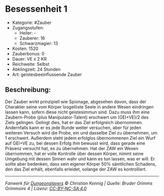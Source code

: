# Besessenheit 1

- Kategorie: #Zauber
- Zugangsstufen:
  - Heiler: -
  - Zauberer: 16
  - Schwarzmagier: 13
- Kosten: 1520
- Zauberbonus: 0
- Dauer: VE x 2 KR
- Reichweite: Selbst
- Abklingzeit: 24 Stunden
- Art: geistesbeeinflussende Zauber

## Beschreibung:

Der Zauber wirkt prinzipiell wie Spionage, abgesehen davon, dass der Charakter seine vom Körper losgelöste Seele in andere Wesen eindringen lassen kann, sofern diese nicht geistesimmun sind. Dazu muss ihm eine Zaubern-Probe (plus Manipulator-Talent) erschwert um (GEI+VE)/2 des Ziels gelingen. Gelingt dies, hat er das Ziel erfolgreich übernommen. Andernfalls kann er es jede Runde weiter versuchen, aber für jeden weiteren Versuch wird die Probe, ein und dasselbe Ziel zu übernehmen, um 1 erschwert. Außerdem steht jedem erfolglos übernommenen Ziel ein Wurf auf GEI+VE zu, bei dessen Erfolg ihm bewusst wird, dass gerade eine Präsenz versucht hat, es zu übernehmen. Hat der ZAW ein Wesen übernommen, hat er volle Kontrolle über dessen Körper, nimmt seine Umgebung mit dessen Sinnen wahr und kann es tun lassen, was er will. Er sollte aber bedenken, dass sein eigener Körper 50% sämtlichen Schadens, den das Ziel erhält, ebenfalls erleidet, solange der ZAW es kontrolliert.

---

_Fanwerk für [Dungeonslayers](https://www.dungeonslayers.net/) © Christian Kennig | Quelle: Bruder Grimms Grimmoire 4 | Lizenz: [CC-BY-NC-SA 4.0](https://creativecommons.org/licenses/by-nc-sa/4.0/deed.de)_

